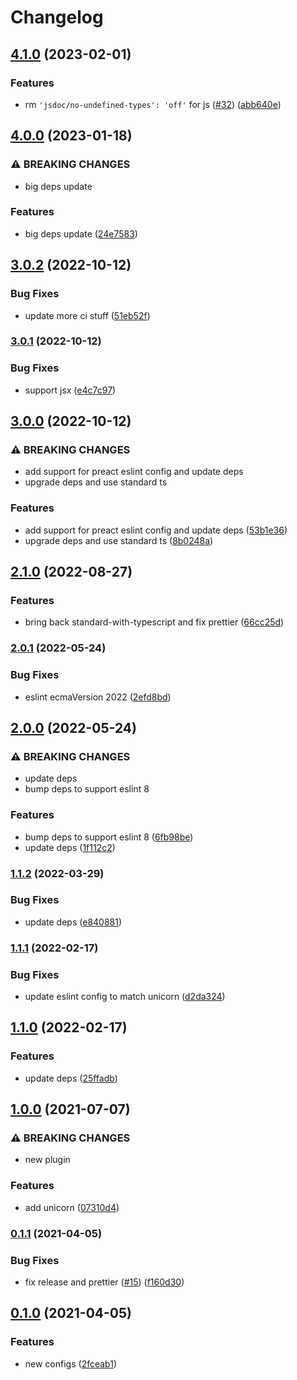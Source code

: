 # Changelog

## [4.1.0](https://github.com/hugomrdias/hd-scripts/compare/v4.0.0...v4.1.0) (2023-02-01)


### Features

* rm `'jsdoc/no-undefined-types': 'off'` for js ([#32](https://github.com/hugomrdias/hd-scripts/issues/32)) ([abb640e](https://github.com/hugomrdias/hd-scripts/commit/abb640e1a50cf105af3f0cc32d8b32b9d7fdcb68))

## [4.0.0](https://github.com/hugomrdias/hd-scripts/compare/v3.0.2...v4.0.0) (2023-01-18)


### ⚠ BREAKING CHANGES

* big deps update

### Features

* big deps update ([24e7583](https://github.com/hugomrdias/hd-scripts/commit/24e7583270ef57b2bcea2d51764d1bb0a48a4e91))

## [3.0.2](https://github.com/hugomrdias/hd-scripts/compare/v3.0.1...v3.0.2) (2022-10-12)


### Bug Fixes

* update more ci stuff ([51eb52f](https://github.com/hugomrdias/hd-scripts/commit/51eb52f647c3e087247e720a2dcb26ab4355b8b5))

### [3.0.1](https://www.github.com/hugomrdias/hd-scripts/compare/v3.0.0...v3.0.1) (2022-10-12)


### Bug Fixes

* support jsx ([e4c7c97](https://www.github.com/hugomrdias/hd-scripts/commit/e4c7c97b174f1d53f97cea8febdb27eb1e29488b))

## [3.0.0](https://www.github.com/hugomrdias/hd-scripts/compare/v2.1.0...v3.0.0) (2022-10-12)


### ⚠ BREAKING CHANGES

* add support for preact eslint config and update deps
* upgrade deps and use standard ts

### Features

* add support for preact eslint config and update deps ([53b1e36](https://www.github.com/hugomrdias/hd-scripts/commit/53b1e366aa865daf004d327091265ba8d02b976f))
* upgrade deps and use standard ts ([8b0248a](https://www.github.com/hugomrdias/hd-scripts/commit/8b0248a540461d0246980ea9168f45b391747cd2))

## [2.1.0](https://www.github.com/hugomrdias/hd-scripts/compare/v2.0.1...v2.1.0) (2022-08-27)


### Features

* bring back standard-with-typescript and fix prettier ([66cc25d](https://www.github.com/hugomrdias/hd-scripts/commit/66cc25d20212aacc734b741d21f889b812c19ff7))

### [2.0.1](https://www.github.com/hugomrdias/hd-scripts/compare/v2.0.0...v2.0.1) (2022-05-24)


### Bug Fixes

* eslint ecmaVersion 2022 ([2efd8bd](https://www.github.com/hugomrdias/hd-scripts/commit/2efd8bd65acca1d1fbcc038f4e6d5f649f794348))

## [2.0.0](https://www.github.com/hugomrdias/hd-scripts/compare/v1.1.2...v2.0.0) (2022-05-24)


### ⚠ BREAKING CHANGES

* update deps
* bump deps to support eslint 8

### Features

* bump deps to support eslint 8 ([6fb98be](https://www.github.com/hugomrdias/hd-scripts/commit/6fb98bed4de45344d494ed593e79a8a67517a6f3))
* update deps ([1f112c2](https://www.github.com/hugomrdias/hd-scripts/commit/1f112c24b2d610ee86069051862fc3bf49494d3d))

### [1.1.2](https://www.github.com/hugomrdias/hd-scripts/compare/v1.1.1...v1.1.2) (2022-03-29)


### Bug Fixes

* update deps ([e840881](https://www.github.com/hugomrdias/hd-scripts/commit/e8408810c8e4f98e8fc8c7bdfb2e09f976d2d8bd))

### [1.1.1](https://www.github.com/hugomrdias/hd-scripts/compare/v1.1.0...v1.1.1) (2022-02-17)


### Bug Fixes

* update eslint config to match unicorn ([d2da324](https://www.github.com/hugomrdias/hd-scripts/commit/d2da32401bfab9de5275a8e0fa3d5e34f522860a))

## [1.1.0](https://www.github.com/hugomrdias/hd-scripts/compare/v1.0.0...v1.1.0) (2022-02-17)


### Features

* update deps ([25ffadb](https://www.github.com/hugomrdias/hd-scripts/commit/25ffadb4d5d3065184d5e39b143f9d27f5276de2))

## [1.0.0](https://www.github.com/hugomrdias/hd-scripts/compare/v0.1.1...v1.0.0) (2021-07-07)


### ⚠ BREAKING CHANGES

* new plugin

### Features

* add unicorn ([07310d4](https://www.github.com/hugomrdias/hd-scripts/commit/07310d4aaa69f2af571cb74174ca210e2eb38618))

### [0.1.1](https://www.github.com/hugomrdias/hd-scripts/compare/v0.1.0...v0.1.1) (2021-04-05)


### Bug Fixes

* fix release and prettier ([#15](https://www.github.com/hugomrdias/hd-scripts/issues/15)) ([f160d30](https://www.github.com/hugomrdias/hd-scripts/commit/f160d30b6e698711d007f6a6763ae41a7591a4fd))

## [0.1.0](https://www.github.com/hugomrdias/hd-scripts/compare/v0.0.13...v0.1.0) (2021-04-05)


### Features

* new configs ([2fceab1](https://www.github.com/hugomrdias/hd-scripts/commit/2fceab14b27f5a68cf2f7e3f0caa310727942856))
